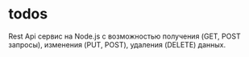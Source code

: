 # todos
Rest Api сервис на Node.js с возможностью получения (GET, POST запросы), изменения (PUT, POST), удаления (DELETE) данных. 

